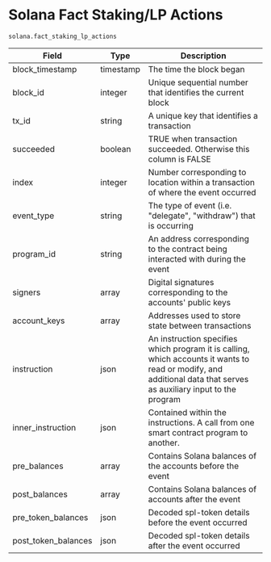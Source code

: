 # Solana Fact Staking/LP Actions

`solana.fact_staking_lp_actions`

| Field                 | Type      | Description                                                                                                                                                        |
| --------------------- | --------- | ------------------------------------------------------------------------------------------------------------------------------------------------------------------ |
| block\_timestamp      | timestamp | The time the block began                                                                                                                                           |
| block\_id             | integer   | Unique sequential number that identifies the current block                                                                                                         |
| tx\_id                | string    | A unique key that identifies a transaction                                                                                                                         |
| succeeded             | boolean   | TRUE when transaction succeeded. Otherwise this column is FALSE                                                                                                    |
| index                 | integer   | Number corresponding to location within a transaction of where the event occurred                                                                                  |
| event\_type           | string    | The type of event (i.e. "delegate", "withdraw") that is occurring                                                                                                  |
| program\_id           | string    | An address corresponding to the contract being interacted with during the event                                                                                    |
| signers               | array     | Digital signatures corresponding to the accounts' public keys                                                                                                      |
| account\_keys         | array     | Addresses used to store state between transactions                                                                                                                 |
| instruction           | json      | An instruction specifies which program it is calling, which accounts it wants to read or modify, and additional data that serves as auxiliary input to the program |
| inner\_instruction    | json      | Contained within the instructions. A call from one smart contract program to another.                                                                              |
| pre\_balances         | array     | Contains Solana balances of the accounts before the event                                                                                                          |
| post\_balances        | array     | Contains Solana balances of accounts after the event                                                                                                               |
| pre\_token\_balances  | json      | Decoded spl-token details before the event occurred                                                                                                                |
| post\_token\_balances | json      | Decoded spl-token details after the event occurred                                                                                                                 |
